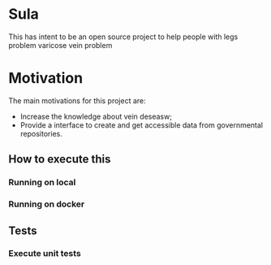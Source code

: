 # Sula

This has intent to be an open source project to help people with legs problem varicose vein problem


# Motivation

The main motivations for this project are:
- Increase the knowledge about vein deseasw;
- Provide a interface to create and get accessible data from governmental repositories.


## How to execute this

### Running on local

### Running on docker


## Tests

### Execute unit tests
